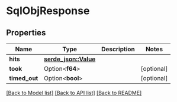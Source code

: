 # SqlObjResponse

## Properties

Name | Type | Description | Notes
------------ | ------------- | ------------- | -------------
**hits** | [**serde_json::Value**](.md) |  | 
**took** | Option<**f64**> |  | [optional]
**timed_out** | Option<**bool**> |  | [optional]

[[Back to Model list]](../README.md#documentation-for-models) [[Back to API list]](../README.md#documentation-for-api-endpoints) [[Back to README]](../README.md)


